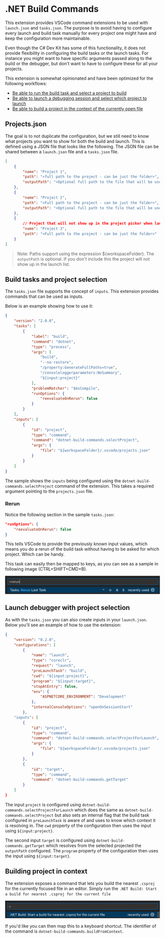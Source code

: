 # .NET Build Commands

This extension provides VSCode command extensions to be used with `launch.json` and `tasks.json`.
The purpose is to avoid having to configure every launch and build task manually for every project
one might have and keep the configuration more maintainable.

Even though the C# Dev Kit has some of this functionality, it does not provide flexibility in
configuring the build tasks or the launch tasks. For instance you might want to have specific
arguments passed along to the build or the debugger, but don't want to have to configure these
for all your projects.

This extension is somewhat opinionated and have been optimized for the following workflows:

* [Be able to run the build task and select a project to build](#build-tasks-and-project-selection)
* [Be able to launch a debugging session and select which project to launch](#launch-debugger-with-project-selection)
* [Be able to build a project in the context of the currently open file](#building-project-in-context)

## Projects.json

The goal is to not duplicate the configuration, but we still need to know what projects you want to
show for both the build and launch. This is defined using a JSON file that looks like the following.
The JSON file can be shared between a `launch.json` file and a `tasks.json` file.

```json
[
    {
        "name": "Project 1",
        "path": "<full path to the project - can be just the folder>",
        "outputPath": "<Optional full path to the file that will be used as program in debugger>"
    },
    {
        "name": "Project 2",
        "path": "<Full path to the project - can be just the folder>",
        "outputPath": "<Optional full path to the file that will be used as program in debugger>"
    },
    {
        // Project that will not show up in the project picker when launching
        "name": "Project 3",
        "path": "<Full path to the project - can be just the folder>"
    }
]
```

> Note: Paths support using the expression ${workspaceFolder}. The `outputPath` is optional. If you don't include this
> the project will not show up in the launch list.

## Build tasks and project selection

The `tasks.json` file supports the concept of `inputs`.
This extension provides commands that can be used as inputs.

Below is an example showing how to use it:

```json
{
    "version": "2.0.0",
    "tasks": [
        {
            "label": "build",
            "command": "dotnet",
            "type": "process",
            "args": [
                "build",
                "--no-restore",
                "/property:GenerateFullPaths=true",
                "/consoleloggerparameters:NoSummary",
                "${input:project}"
            ],
            "problemMatcher": "$msCompile",
            "runOptions": {
                "reevaluateOnRerun": false
            }
        }
    ],
    "inputs": [
        {
            "id": "project",
            "type": "command",
            "command": "dotnet-build-commands.selectProject",
            "args": {
                "file": "${workspaceFolder}/.vscode/projects.json"
            }
        }
    ]
}
```

The sample shows the `inputs` being configured using the `dotnet-build-commands.selectProject` command
of the extension. This takes a required argument pointing to the `projects.json` file.

### Rerun

Notice the following section in the sample `tasks.json`:

```json
"runOptions": {
    "reevaluateOnRerun": false
}
```

This tells VSCode to provide the previously known input values, which means you do a rerun of the
build task without having to be asked for which project. Which can be handy.

This task can easily then be mapped to keys, as you can see as a sample in following image (CTRL+SHIFT+CMD+B).

![](./images/rerun.png)

## Launch debugger with project selection

As with the `tasks.json` you can also create inputs in your `launch.json`.
Below you'll see an example of how to use the extension:

```json
{
    "version": "0.2.0",
    "configurations": [
        {
            "name": "launch",
            "type": "coreclr",
            "request": "launch",
            "preLaunchTask": "build",
            "cwd": "${input:project}",
            "program": "${input:target}",
            "stopAtEntry": false,
            "env": {
                "ASPNETCORE_ENVIRONMENT": "Development"
            },
            "internalConsoleOptions": "openOnSessionStart"
        },
    "inputs": [
        {
            "id": "project",
            "type": "command",
            "command": "dotnet-build-commands.selectProjectForLaunch",
            "args": {
                "file": "${workspaceFolder}/.vscode/projects.json"
            }
        },
        {
            "id": "target",
            "type": "command",
            "command": "dotnet-build-commands.getTarget"
        }
    ]
}
```

The input `project` is configured using `dotnet-build-commands.selectProjectForLaunch` which does the
same as `dotnet-build-commands.selectProject` but also sets an internal flag that the build task configured in
`preLaunchTask` is aware of and uses to know which context it is resolving in. The `cwd` property of the
configuration then uses the input using `${input:project}`.

The second input `target` is configured using `dotnet-build-commands.getTarget` which resolves from the
selected projected the `outputPath` configured. The `program` property of the
configuration then uses the input using `${input:target}`.

## Building project in context

The extension exposes a command that lets you build the nearest `.csproj` for the currently focused
file in an editor. Simply run the `.NET Build: Start a build for nearest .csproj for the current file`

![](./images/build-in-context.png)

If you'd like you can then map this to a keyboard shortcut. The identifier of the command is `dotnet-build-commands.buildFromContext`.
